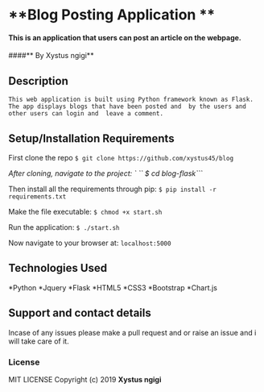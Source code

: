 # **Blog Posting Application **

#### This is an application that users can post an article on the webpage. 

####** By Xystus ngigi**

## Description
    This web application is built using Python framework known as Flask. The app displays blogs that have been posted and  by the users and other users can login and  leave a comment.

## Setup/Installation Requirements
First clone the repo
   ```$ git clone https://github.com/xystus45/blog ```

*After cloning, navigate to the project:*
  *` `` $ cd blog-flask```*

Then install all the requirements through pip:
   ```$ pip install -r requirements.txt ```

Make the file executable:
   ```$ chmod +x start.sh```

Run the application:
   ```$ ./start.sh ```

Now navigate to your browser at: ```localhost:5000```

## Technologies Used
*Python
*Jquery
*Flask
*HTML5
*CSS3
*Bootstrap
*Chart.js

## Support and contact details
Incase of any issues please make a pull request and or raise an issue and i will take care of it.

### License
MIT LICENSE
Copyright (c) 2019 **Xystus ngigi**
  